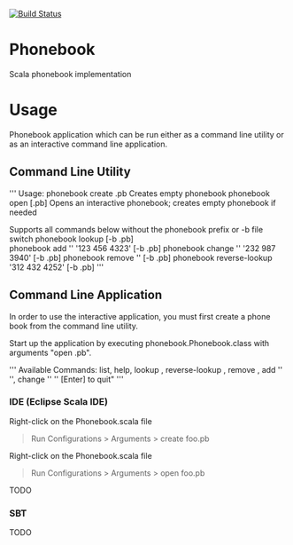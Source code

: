 [![Build Status](https://travis-ci.org/andreafey/conway.svg)](https://travis-ci.org/andreafey/conway)

Phonebook
=========

Scala phonebook implementation

# Usage

Phonebook application which can be run either as a command line utility or as an interactive command line application.

## Command Line Utility

'''
Usage:
	 phonebook create <file>.pb          Creates empty phonebook
   phonebook open [<file>.pb]          Opens an interactive phonebook; creates empty phonebook if needed
  
Supports all commands below without the phonebook prefix or -b file switch
    phonebook lookup <name> [-b <file>.pb]     
    phonebook add '<name>' '123 456 4323' [-b <file>.pb]
    phonebook change '<name>' '232 987 3940' [-b <file>.pb]
    phonebook remove '<name>' [-b <file>.pb]
    phonebook reverse-lookup '312 432 4252' [-b <file>.pb]
'''

## Command Line Application

In order to use the interactive application, you must first create a phone book from the command line utility. 

Start up the application by executing phonebook.Phonebook.class with arguments "open <file>.pb".

'''
Available Commands:
   list, help,
   lookup <str>, reverse-lookup <str>, remove <str>,
   add '<name>' '<number>', change '<name>' '<number>'
   [Enter] to quit"
'''

### IDE (Eclipse Scala IDE)

Right-click on the Phonebook.scala file
  > Run Configurations > Arguments > create foo.pb

Right-click on the Phonebook.scala file
  > Run Configurations > Arguments > open foo.pb

TODO

### SBT

TODO
